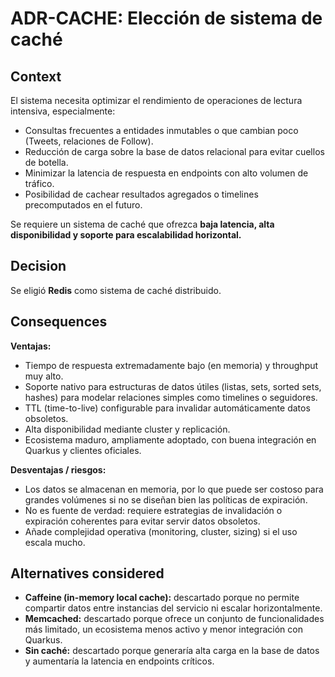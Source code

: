 # ADR-CACHE: Elección de sistema de caché

## Context
El sistema necesita optimizar el rendimiento de operaciones de lectura intensiva, especialmente:

- Consultas frecuentes a entidades inmutables o que cambian poco (Tweets, relaciones de Follow).
- Reducción de carga sobre la base de datos relacional para evitar cuellos de botella.
- Minimizar la latencia de respuesta en endpoints con alto volumen de tráfico.
- Posibilidad de cachear resultados agregados o timelines precomputados en el futuro.

Se requiere un sistema de caché que ofrezca **baja latencia, alta disponibilidad y soporte para escalabilidad horizontal.**

## Decision
Se eligió **Redis** como sistema de caché distribuido.

## Consequences

**Ventajas:**
- Tiempo de respuesta extremadamente bajo (en memoria) y throughput muy alto.
- Soporte nativo para estructuras de datos útiles (listas, sets, sorted sets, hashes) para modelar relaciones simples como timelines o seguidores.
- TTL (time-to-live) configurable para invalidar automáticamente datos obsoletos.
- Alta disponibilidad mediante cluster y replicación.
- Ecosistema maduro, ampliamente adoptado, con buena integración en Quarkus y clientes oficiales.

**Desventajas / riesgos:**
- Los datos se almacenan en memoria, por lo que puede ser costoso para grandes volúmenes si no se diseñan bien las políticas de expiración.
- No es fuente de verdad: requiere estrategias de invalidación o expiración coherentes para evitar servir datos obsoletos.
- Añade complejidad operativa (monitoring, cluster, sizing) si el uso escala mucho.

## Alternatives considered
- **Caffeine (in-memory local cache):** descartado porque no permite compartir datos entre instancias del servicio ni escalar horizontalmente.
- **Memcached:** descartado porque ofrece un conjunto de funcionalidades más limitado, un ecosistema menos activo y menor integración con Quarkus.
- **Sin caché:** descartado porque generaría alta carga en la base de datos y aumentaría la latencia en endpoints críticos.

